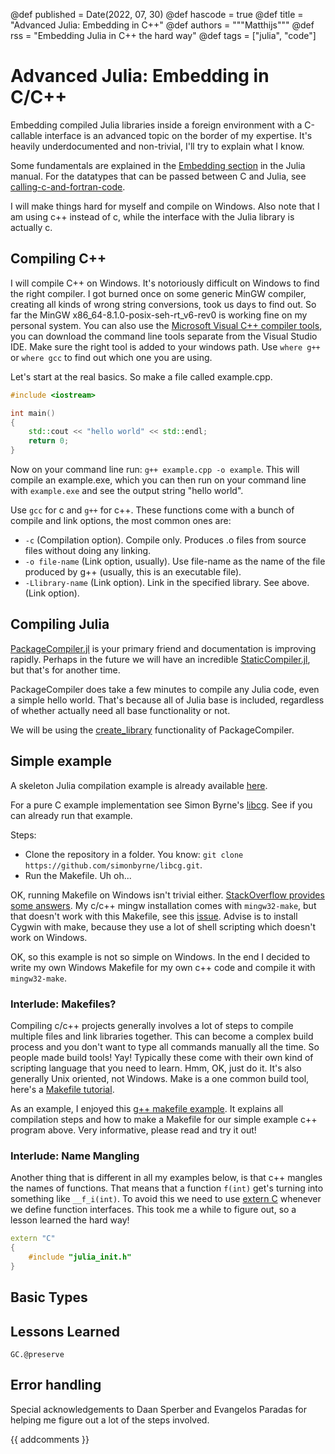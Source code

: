@def published = Date(2022, 07, 30)
@def hascode = true
@def title = "Advanced Julia: Embedding in C++"
@def authors = """Matthijs"""
@def rss = "Embedding Julia in C++ the hard way"
@def tags = ["julia", "code"]

# Advanced Julia: Embedding in C/C++

Embedding compiled Julia libraries inside a foreign environment with a C-callable interface is an advanced topic on the border of my expertise. It's heavily underdocumented and non-trivial, I'll try to explain what I know.

Some fundamentals are explained in the [Embedding section](https://docs.julialang.org/en/v1/manual/embedding/) in the Julia manual. For the datatypes that can be passed between C and Julia, see [calling-c-and-fortran-code](https://docs.julialang.org/en/v1/manual/calling-c-and-fortran-code/).

I will make things hard for myself and compile on Windows. Also note that I am using c++ instead of c, while the interface with the Julia library is actually c.

## Compiling C++

I will compile C++ on Windows. It's notoriously difficult on Windows to find the right compiler. I got burned once on some generic MinGW compiler, creating all kinds of wrong string conversions, took us days to find out. So far the MinGW x86_64-8.1.0-posix-seh-rt_v6-rev0 is working fine on my personal system. You can also use the [Microsoft Visual C++ compiler tools](https://docs.microsoft.com/en-us/cpp/build/building-on-the-command-line?view=msvc-170), you can download the command line tools separate from the Visual Studio IDE. Make sure the right tool is added to your windows path. Use `where g++` or `where gcc` to find out which one you are using.

Let's start at the real basics. So make a file called example.cpp.
```c++
#include <iostream>

int main()
{
    std::cout << "hello world" << std::endl;
    return 0;
}
```

Now on your command line run: `g++ example.cpp -o example`. This will compile an example.exe, which you can then run on your command line with `example.exe` and see the output string "hello world".

Use `gcc` for c and `g++` for c++. These functions come with a bunch of compile and link options, the most common ones are:

* `-c` (Compilation option).
Compile only. Produces .o files from source files without doing any linking.
* `-o file-name` (Link option, usually).
Use file-name as the name of the file produced by g++ (usually, this is an executable file).
* `-Llibrary-name` (Link option).
Link in the specified library. See above. (Link option).

## Compiling Julia

[PackageCompiler.jl](https://github.com/JuliaLang/PackageCompiler.jl) is your primary friend and documentation is improving rapidly. Perhaps in the future we will have an incredible [StaticCompiler.jl](https://github.com/tshort/StaticCompiler.jl), but that's for another time.

PackageCompiler does take a few minutes to compile any Julia code, even a simple hello world. That's because all of Julia base is included, regardless of whether actually need all base functionality or not.

We will be using the [create_library](https://julialang.github.io/PackageCompiler.jl/stable/libs.html) functionality of PackageCompiler.

## Simple example

A skeleton Julia compilation example is already available [here](https://github.com/JuliaLang/PackageCompiler.jl/tree/master/examples/MyLib).

For a pure C example implementation see Simon Byrne's [libcg](https://github.com/simonbyrne/libcg). See if you can already run that example.

Steps:
* Clone the repository in a folder. You know: `git clone https://github.com/simonbyrne/libcg.git`.
* Run the Makefile. Uh oh...

OK, running Makefile on Windows isn't trivial either. [StackOverflow provides some answers](https://stackoverflow.com/questions/2532234/how-to-run-a-makefile-in-windows). My c/c++ mingw installation comes with `mingw32-make`, but that doesn't work with this Makefile, see this [issue](https://github.com/simonbyrne/libcg/issues/21). Advise is to install Cygwin with make, because they use a lot of shell scripting which doesn't work on Windows.

OK, so this example is not so simple on Windows. In the end I decided to write my own Windows Makefile for my own c++ code and compile it with `mingw32-make`.

### Interlude: Makefiles?

Compiling c/c++ projects generally involves a lot of steps to compile multiple files and link libraries together. This can become a complex build process and you don't want to type all commands manually all the time. So people made build tools! Yay! Typically these come with their own kind of scripting language that you need to learn. Hmm, OK, just do it. It's also generally Unix oriented, not Windows. Make is a one common build tool, here's a [Makefile tutorial](https://makefiletutorial.com/).

As an example, I enjoyed this [g++ makefile example](https://earthly.dev/blog/g++-makefile/). It explains all compilation steps and how to make a Makefile for our simple example c++ program above. Very informative, please read and try it out!

### Interlude: Name Mangling

Another thing that is different in all my examples below, is that c++ mangles the names of functions. That means that a function `f(int)` get's turning into something like `__f_i(int)`. To avoid this we need to use [extern C](https://www.geeksforgeeks.org/extern-c-in-c/) whenever we define function interfaces. This took me a while to figure out, so a lesson learned the hard way!

```c++
extern "C"
{
    #include "julia_init.h"
}
```

## Basic Types



## Lessons Learned

`GC.@preserve`

## Error handling

Special acknowledgements to Daan Sperber and Evangelos Paradas for helping me figure out a lot of the steps involved.

{{ addcomments }}